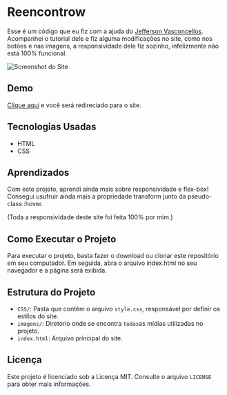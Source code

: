 # Reencontrow

Esse é um código que eu fiz com a ajuda do [Jefferson Vasconcellos](https://www.youtube.com/channel/UC_WO2iwoesNlqEKX5EyheuA). Acompanhei o tutorial dele e fiz alguma modificações no site, como nos botões e nas imagens, a responsividade dele fiz sozinho, infelizmente não está 100% funcional.

![Screenshot do Site](https://imgur.com/EmSea0Z.png)

## Demo

[Clique aqui](https://allan-carlos.github.io/Reencontrow/) e você será redireciado para o site.

## Tecnologias Usadas

- HTML
- CSS

## Aprendizados

Com este projeto, aprendi ainda mais sobre responsividade e flex-box! Consegui usufruir ainda mais a propriedade transform junto da pseudo-class :hover.

(Toda a responsividade deste site foi feita 100% por mim.)

## Como Executar o Projeto

Para executar o projeto, basta fazer o download ou clonar este repositório em seu computador. Em seguida, abra o arquivo index.html no seu navegador e a página será exibida.

## Estrutura do Projeto

- `CSS/`: Pasta que contém o arquivo `style.css`, responsável por definir os estilos do site.
- `imagens/`: Diretório onde se encontra `todas`as mídias utilizadas no projeto.
- `index.html`: Arquivo príncipal do site.

## Licença

Este projeto é licenciado sob a Licença MIT. Consulte o arquivo `LICENSE` para obter mais informações.
